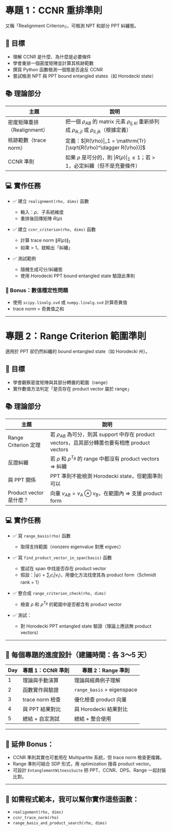# 專題 1：CCNR 重排準則

又稱「Realignment Criterion」，可檢測 NPT 和部分 PPT 糾纏態。

## 📌 目標

- 理解 CCNR 是什麼、為什麼是必要條件  
- 學會重排一個密度矩陣並計算其核跡範數  
- 撰寫 Python 函數檢測一個態是否違反 CCNR  
- 嘗試檢測 NPT 與 PPT bound entangled states（如 Horodecki state）  

## 📚 理論部分

| 主題 | 說明 |
|------|------|
| 密度矩陣重排（Realignment） | 把一個 $\rho_{AB}$ 的 matrix 元素 $\rho_{ij,kl}$ 重新排列成 $\rho_{ik,jl}$ 或 $\rho_{il,jk}$（根據定義） |
| 核跡範數（trace norm） | 定義：$\|R(\rho)\|_1 = \mathrm{Tr}[\sqrt{R(\rho)^\dagger R(\rho)}]$ |
| CCNR 準則 | 如果 $\rho$ 是可分的，則 $\|R(\rho)\|_1 \leq 1$；若 > 1，必定糾纏（但不是充要條件） |

## 💻 實作任務

- ✅ 建立 `realignment(rho, dims)` 函數  
  - 輸入：$\rho$、子系統維度  
  - 重排後回傳矩陣 $R(\rho)$  

- ✅ 建立 `ccnr_criterion(rho, dims)` 函數  
  - 計算 trace norm $\|R(\rho)\|_1$  
  - 如果 > 1，就輸出「糾纏」  

- ✅ 測試範例  
  - 隨機生成可分/糾纏態  
  - 使用 Horodecki PPT bound entangled state 驗證此準則  

### 🧪 Bonus：數值穩定性問題

- 使用 `scipy.linalg.svd` 或 `numpy.linalg.svd` 計算奇異值  
- trace norm = 奇異值之和  

---

# 專題 2：Range Criterion 範圍準則

適用於 PPT 卻仍然糾纏的 bound entangled state（如 Horodecki 州）。

## 📌 目標

- 學會觀察密度矩陣與其部分轉置的範圍（range）  
- 實作數值方法判定「是否存在 product vector 屬於 range」  

## 📚 理論部分

| 主題 | 說明 |
|------|------|
| Range Criterion 定理 | 若 $\rho_{AB}$ 為可分，則其 support 中存在 product vectors，且其部分轉置也要有相應 product vectors |
| 反證糾纏 | 若 $\rho$ 和 $\rho^{T_B}$ 的 range 中都沒有 product vectors ⇒ 糾纏 |
| 與 PPT 關係 | PPT 準則不能檢測 Horodecki state，但範圍準則可以 |
| Product vector 是什麼？ | 向量 $v_{AB} = v_A \otimes v_B$，在範圍內 ⇒ 支援 product form |

## 💻 實作任務

- ✅ 寫 `range_basis(rho)` 函數  
  - 取得支持範圍（nonzero eigenvalue 對應 eigvec）  

- ✅ 寫 `find_product_vector_in_span(basis)` 函數  
  - 嘗試在 span 中找是否存在 product vector  
  - 假設：$|\psi\rangle = \sum_i c_i |v_i\rangle$，用優化方法找使其為 product form（Schmidt rank = 1）  

- ✅ 整合成 `range_criterion_check(rho, dims)`  
  - 檢查 $\rho$ 和 $\rho^{T_B}$ 的範圍中是否都含有 product vector  

- ✅ 測試：  
  - 對 Horodecki PPT entangled state 驗證（理論上應該無 product vectors）

---

## 🧭 每個專題的進度設計（建議時間：各 3～5 天）

| Day | 專題 1：CCNR 準則 | 專題 2：Range 準則 |
|-----|-------------------|---------------------|
| 1   | 理論與手動演算     | 理論與經典例子理解   |
| 2   | 函數實作與驗證     | `range_basis` + eigenspace |
| 3   | trace norm 檢查    | 優化檢查 product 向量 |
| 4   | 與 PPT 結果對比   | 與 Horodecki 結果對比 |
| 5   | 總結 + 自定測試    | 總結 + 整合使用 |

---

## 🧠 延伸 Bonus：

- CCNR 準則其實也可套用在 Multipartite 系統，但 trace norm 檢查更複雜。
- Range 準則可結合 SDP 形式，用 optimization 搜尋 product vector。
- 可設計 `EntanglementWitnessSuite` 把 PPT、CCNR、DPS、Range 一起封裝比對。

---

## 🧩 如需程式範本，我可以幫你實作這些函數：

- `realignment(rho, dims)`  
- `ccnr_trace_norm(rho)`  
- `range_basis_and_product_search(rho, dims)`
